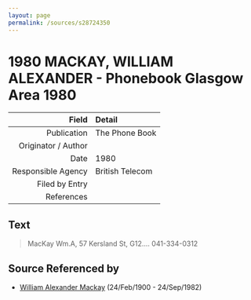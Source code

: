 ```yaml
---
layout: page
permalink: /sources/s28724350
---
```


# 1980 MACKAY, WILLIAM ALEXANDER - Phonebook Glasgow Area 1980

Field | Detail
---:|:---
Publication | The Phone Book
Originator / Author | 
Date | 1980
Responsible Agency | British Telecom
Filed by Entry | 
References | 

## Text

> MacKay Wm.A, 57 Kersland St, G12.... 041-334-0312
>

## Source Referenced by

* [William Alexander Mackay](../people/@9383584@-william-alexander-mackay-b1900-2-24-d1982-9-24.md) (24/Feb/1900 - 24/Sep/1982)
